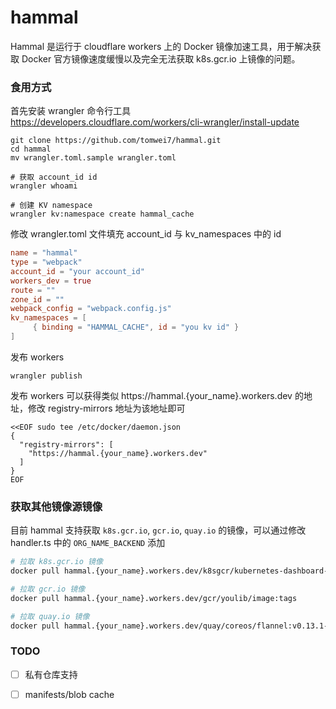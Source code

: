 # hammal

Hammal 是运行于 cloudflare workers 上的 Docker 镜像加速工具，用于解决获取 Docker 官方镜像速度缓慢以及完全无法获取 k8s.gcr.io 上镜像的问题。

### 食用方式

首先安装 wrangler 命令行工具 https://developers.cloudflare.com/workers/cli-wrangler/install-update

```
git clone https://github.com/tomwei7/hammal.git
cd hammal
mv wrangler.toml.sample wrangler.toml

# 获取 account_id id
wrangler whoami

# 创建 KV namespace
wrangler kv:namespace create hammal_cache

```

修改 wrangler.toml 文件填充 account_id 与 kv_namespaces 中的 id

```toml
name = "hammal"
type = "webpack"
account_id = "your account_id"
workers_dev = true
route = ""
zone_id = ""
webpack_config = "webpack.config.js"
kv_namespaces = [
	 { binding = "HAMMAL_CACHE", id = "you kv id" }
]
```

发布 workers

```
wrangler publish
```

发布 workers 可以获得类似 https://hammal.{your_name}.workers.dev  的地址，修改 registry-mirrors 地址为该地址即可

```
<<EOF sudo tee /etc/docker/daemon.json
{
  "registry-mirrors": [
    "https://hammal.{your_name}.workers.dev"
  ]
}
EOF
```

### 获取其他镜像源镜像

目前 hammal 支持获取 `k8s.gcr.io`, `gcr.io`, `quay.io` 的镜像，可以通过修改 handler.ts 中的 `ORG_NAME_BACKEND` 添加

```bash
# 拉取 k8s.gcr.io 镜像
docker pull hammal.{your_name}.workers.dev/k8sgcr/kubernetes-dashboard-amd64:v1.8.3

# 拉取 gcr.io 镜像
docker pull hammal.{your_name}.workers.dev/gcr/youlib/image:tags

# 拉取 quay.io 镜像
docker pull hammal.{your_name}.workers.dev/quay/coreos/flannel:v0.13.1-rc2
```

### TODO

- [ ] 私有仓库支持
- [ ] manifests/blob cache

